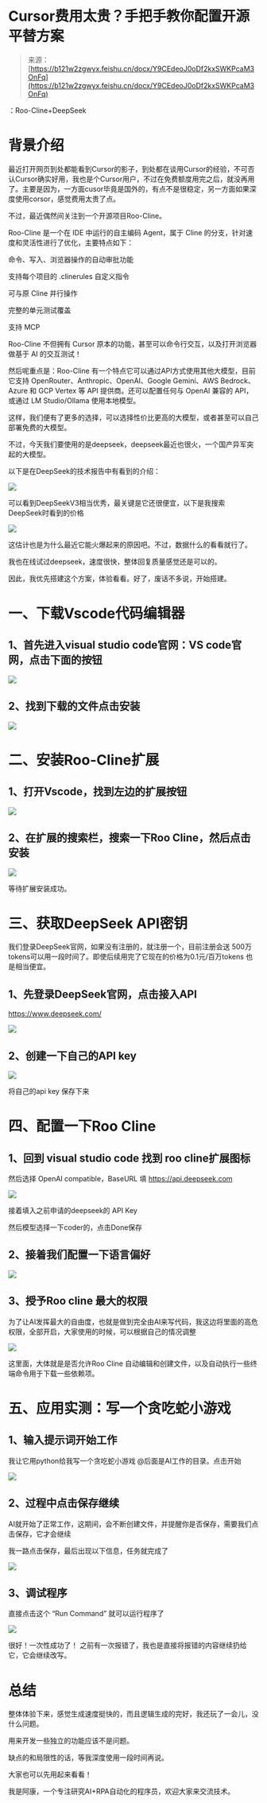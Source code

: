 # Cursor费用太贵？手把手教你配置开源平替方案

> 来源：[https://b121w2zgwyx.feishu.cn/docx/Y9CEdeoJ0oDf2kxSWKPcaM3OnFq](https://b121w2zgwyx.feishu.cn/docx/Y9CEdeoJ0oDf2kxSWKPcaM3OnFq)

：Roo-Cline+DeepSeek

# 背景介绍

最近打开网页到处都能看到Cursor的影子，到处都在谈用Cursor的经验，不可否认Cursor确实好用，我也是个Cursor用户，不过在免费额度用完之后，就没再用了。主要是因为，一方面cusor毕竟是国外的，有点不是很稳定，另一方面如果深度使用corsor，感觉费用太贵了点。

不过，最近偶然间关注到一个开源项目Roo-Cline。

Roo-Cline 是一个在 IDE 中运行的自主编码 Agent，属于 Cline 的分支，针对速度和灵活性进行了优化，主要特点如下：

命令、写入、浏览器操作的自动审批功能

支持每个项目的 .clinerules 自定义指令

可与原 Cline 并行操作

完整的单元测试覆盖

支持 MCP

Roo-Cline 不但拥有 Cursor 原本的功能，甚至可以命令行交互，以及打开浏览器做基于 AI 的交互测试！

然后呢重点是：Roo-Cline 有一个特点它可以通过API方式使用其他大模型，目前它支持 OpenRouter、Anthropic、OpenAI、Google Gemini、AWS Bedrock、Azure 和 GCP Vertex 等 API 提供商。还可以配置任何与 OpenAI 兼容的 API，或通过 LM Studio/Ollama 使用本地模型。

这样，我们便有了更多的选择，可以选择性价比更高的大模型，或者甚至可以自己部署免费的大模型。

不过，今天我们要使用的是deepseek，deepseek最近也很火，一个国产异军突起的大模型。

以下是在DeepSeek的技术报告中有看到的介绍：

![](img/7af7870b34302583adcd013f1f3aba7c.png)

可以看到DeepSeekV3相当优秀，最关键是它还很便宜，以下是我搜索DeepSeek时看到的价格

![](img/0e28f46e62656a12523869b80f55225b.png)

这估计也是为什么最近它能火爆起来的原因吧。不过，数据什么的看看就行了。

我也在线试过deepseek，速度很快，整体回复质量感觉还是可以的。

因此，我优先搭建这个方案，体验看看。好了，废话不多说，开始搭建。

# 一、下载Vscode代码编辑器

## 1、首先进入visual studio code官网：VS code官网，点击下面的按钮

![](img/541c8a45ea42c8422e099f9e79822587.png)

## 2、找到下载的文件点击安装

![](img/490b60b9c3450239d9ab80b3358ce83e.png)

# 二、安装Roo-Cline扩展

## 1、打开Vscode，找到左边的扩展按钮

![](img/82c59b0189f0ded7ce6b7ee8fb44f0a8.png)

## 2、在扩展的搜索栏，搜索一下Roo Cline，然后点击安装

![](img/60bbe07d681ecc1ecb8dcde5635d3ce5.png)

等待扩展安装成功。

# 三、获取DeepSeek API密钥

我们登录DeepSeek官网，如果没有注册的，就注册一个，目前注册会送 500万tokens可以用一段时间了。即使后续用完了它现在的价格为0.1元/百万tokens 也是相当便宜。

## 1、先登录DeepSeek官网，点击接入API

https://www.deepseek.com/

![](img/6bbd9ae9c3f49366bf27765206679a11.png)

## 2、创建一下自己的API key

![](img/d6be5d147c22d30e57aa4511c82ce3aa.png)

将自己的api key 保存下来

# 四、配置一下Roo Cline

## 1、回到 visual studio code 找到 roo cline扩展图标

然后选择 OpenAI compatible，BaseURL 填 https://api.deepseek.com

![](img/85fa672e305a7757457f0c1de2af7c9c.png)

接着填入之前申请的deepseek的 API Key

然后模型选择一下coder的，点击Done保存

## 2、接着我们配置一下语言偏好

![](img/2345d652e2f41d8f7f49761ebe3c2100.png)

## 3、授予Roo cline 最大的权限

为了让AI发挥最大的自由度，也就是做到完全由AI来写代码，我这边将里面的高危权限，全部开启，大家使用的时候，可以根据自己的情况调整

![](img/e7224e3058a66c8311233d5c92af7042.png)

这里面，大体就是是否允许Roo Cline 自动编辑和创建文件，以及自动执行一些终端命令用于下载一些依赖项。

# 五、应用实测：写一个贪吃蛇小游戏

## 1、输入提示词开始工作

我让它用python给我写一个贪吃蛇小游戏 @后面是AI工作的目录。点击开始

![](img/f2c21b3180f0e4e28395668cd4105948.png)

## 2、过程中点击保存继续

AI就开始了正常工作，这期间，会不断创建文件，并提醒你是否保存，需要我们点击保存，它才会继续

我一路点击保存，最后出现以下信息，任务就完成了

![](img/038c2d65c198776ab80c12760279e08e.png)

## 3、调试程序

直接点击这个 “Run Command” 就可以运行程序了

![](img/7e868076ac9680f78be9cab9821eaa04.png)

很好！一次性成功了！ 之前有一次报错了，我也是直接将报错的内容继续扔给它，它会继续改写。

# 总结

整体体验下来，感觉生成速度挺快的，而且逻辑生成的完好，我还玩了一会儿，没什么问题。

用来开发一些独立的功能应该不是问题。

缺点的和局限性的话，等我深度使用一段时间再说。

大家也可以先用起来看看！

我是阿康，一个专注研究AI+RPA自动化的程序员，欢迎大家来交流技术。